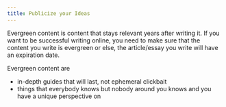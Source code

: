 ```yaml
---
title: Publicize your Ideas
---
```

Evergreen content is content that stays relevant years after writing it. If you want to be successful writing online, you need to make sure that the content you write is evergreen or else, the article/essay you write will have an expiration date.

Evergreen content are
- in-depth guides that will last, not ephemeral clickbait
- things that everybody knows but nobody around you knows and you have a unique perspective on
